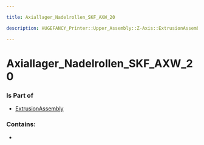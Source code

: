 ```yaml
---

title: Axiallager_Nadelrollen_SKF_AXW_20

description: HUGEFANCY_Printer::Upper_Assembly::Z-Axis::ExtrusionAssembly::Axiallager_Nadelrollen_SKF_AXW_20

---
```

# Axiallager_Nadelrollen_SKF_AXW_20
<script>
    var geoarray = '{"Axiallager_Nadelrollen_SKF_AXW_20": {}}';
</script>
<script>
    var basepath = '/assets/HUGEFANCY_Printer/Upper_Assembly/Z-Axis/ExtrusionAssembly/';
</script>
<link rel="stylesheet" href="/css/container.css">

<div id="container"></div>

<!-- these are the required scripts for the three.js scene -->
<script src="/lib/three.min.js"></script>
<script src="/lib/OrbitControls.js"></script>
<script src="/lib/RectAreaLightUniformsLib.js"></script>
<!-- this is your app's lib file -->
<script src="/lib/triceratops_app.js"></script>
### Is Part of
- [ExtrusionAssembly](../ExtrusionAssembly)  

### Contains:
- [](./Axiallager_Nadelrollen_SKF_AXW_20/)

